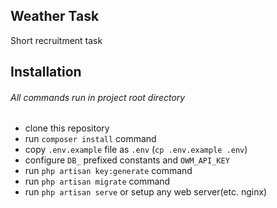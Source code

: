 ## Weather Task

Short recruitment task

## Installation

###### All commands run in project root directory

- clone this repository
- run `composer install` command
- copy `.env.example` file as `.env` (`cp .env.example .env`)
- configure `DB_` prefixed constants and `OWM_API_KEY`
- run `php artisan key:generate` command
- run `php artisan migrate` command
- run `php artisan serve` or setup any web server(etc. nginx)

